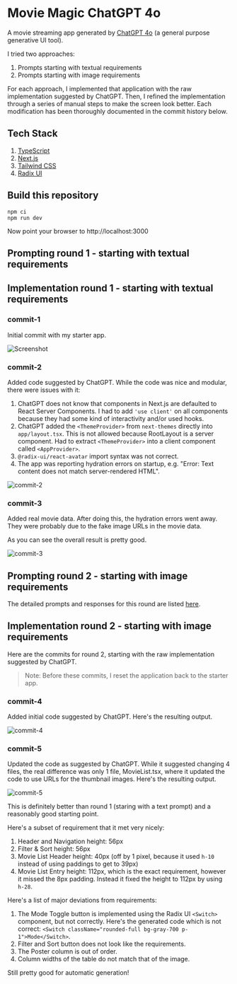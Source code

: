 # Movie Magic ChatGPT 4o

A movie streaming app generated by [ChatGPT 4o](https://chatgpt.com) (a general
purpose generative UI tool).

I tried two approaches:

1. Prompts starting with textual requirements
2. Prompts starting with image requirements

For each approach, I implemented that application with the raw implementation
suggested by ChatGPT. Then, I refined the implementation through a series of
manual steps to make the screen look better. Each modification has been
thoroughly documented in the commit history below.

## Tech Stack

1. [TypeScript](https://www.typescriptlang.org/)
2. [Next.js](https://nextjs.org/)
3. [Tailwind CSS](https://tailwindcss.com/)
4. [Radix UI](https://www.radix-ui.com/primitives)

## Build this repository

```shell
npm ci
npm run dev
```

Now point your browser to http://localhost:3000

## Prompting round 1 - starting with textual requirements

## Implementation round 1 - starting with textual requirements

### commit-1

Initial commit with my starter app.

![Screenshot](assets/screenshot.png)

### commit-2

Added code suggested by ChatGPT. While the code was nice and modular, there were
issues with it:

1. ChatGPT does not know that components in Next.js are defaulted to React
   Server Components. I had to add `'use client'` on all components because they
   had some kind of interactivity and/or used hooks.
2. ChatGPT added the `<ThemeProvider>` from `next-themes` directly into
   `app/layout.tsx`. This is not allowed because RootLayout is a server
   component. Had to extract `<ThemeProvider>` into a client component called
   `<AppProvider>`.
3. `@radix-ui/react-avatar` import syntax was not correct.
4. The app was reporting hydration errors on startup, e.g. "Error: Text content
   does not match server-rendered HTML".

![commit-2](assets/commit-2.png)

### commit-3

Added real movie data. After doing this, the hydration errors went away. They
were probably due to the fake image URLs in the movie data.

As you can see the overall result is pretty good.

![commit-3](assets/commit-3.png)

## Prompting round 2 - starting with image requirements

The detailed prompts and responses for this round are listed
[here](./chatgpt-4o-start-with-image-as-requirements.md).

## Implementation round 2 - starting with image requirements

Here are the commits for round 2, starting with the raw implementation suggested
by ChatGPT.

> Note: Before these commits, I reset the application back to the starter app.

### commit-4

Added initial code suggested by ChatGPT. Here's the resulting output.

![commit-4](assets/commit-4.png)

### commit-5

Updated the code as suggested by ChatGPT. While it suggested changing 4 files,
the real difference was only 1 file, MovieList.tsx, where it updated the code to
use URLs for the thumbnail images. Here's the resulting output.

![commit-5](assets/commit-5.png)

This is definitely better than round 1 (staring with a text prompt) and a
reasonably good starting point.

Here's a subset of requirement that it met very nicely:

1. Header and Navigation height: 56px
2. Filter & Sort height: 56px
3. Movie List Header height: 40px (off by 1 pixel, because it used `h-10`
   instead of using paddings to get to 39px)
4. Movie List Entry height: 112px, which is the exact requirement, however it
   missed the 8px padding. Instead it fixed the height to 112px by using `h-28`.

Here's a list of major deviations from requirements:

1. The Mode Toggle button is implemented using the Radix UI `<Switch>`
   component, but not correctly. Here's the generated code which is not correct:
   `<Switch className="rounded-full bg-gray-700 p-1">Mode</Switch>`.
2. Filter and Sort button does not look like the requirements.
3. The Poster column is out of order.
4. Column widths of the table do not match that of the image.

Still pretty good for automatic generation!
